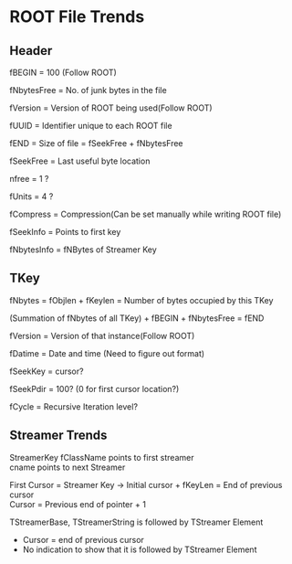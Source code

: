 # ROOT File Trends

## Header

fBEGIN = 100 (Follow ROOT)

fNbytesFree = No. of junk bytes in the file

fVersion = Version of ROOT being used(Follow ROOT)

fUUID = Identifier unique to each ROOT file

fEND = Size of file = fSeekFree + fNbytesFree

fSeekFree = Last useful byte location

nfree = 1 ?

fUnits = 4 ?

fCompress = Compression(Can be set manually while writing ROOT file)

fSeekInfo = Points to first key

fNbytesInfo = fNBytes of Streamer Key


## TKey

fNbytes = fObjlen + fKeylen = Number of bytes occupied by this TKey

(Summation of fNbytes of all TKey) + fBEGIN + fNbytesFree = fEND

fVersion = Version of that instance(Follow ROOT)

fDatime = Date and time (Need to figure out format)

fSeekKey = cursor?

fSeekPdir = 100? (0 for first cursor location?)

fCycle = Recursive Iteration level?


## Streamer Trends

StreamerKey fClassName points to first streamer  
cname points to next Streamer

First Cursor = Streamer Key -> Initial cursor + fKeyLen = End of previous cursor  
Cursor = Previous end of pointer + 1

TStreamerBase, TStreamerString is followed by TStreamer Element
- Cursor = end of previous cursor
- No indication to show that it is followed by TStreamer Element







